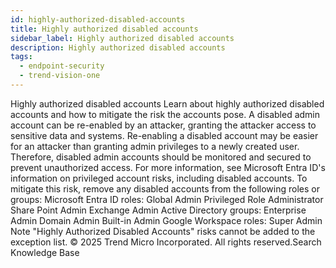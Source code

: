 ```yaml
---
id: highly-authorized-disabled-accounts
title: Highly authorized disabled accounts
sidebar_label: Highly authorized disabled accounts
description: Highly authorized disabled accounts
tags:
  - endpoint-security
  - trend-vision-one
---
```


 Highly authorized disabled accounts Learn about highly authorized disabled accounts and how to mitigate the risk the accounts pose. A disabled admin account can be re-enabled by an attacker, granting the attacker access to sensitive data and systems. Re-enabling a disabled account may be easier for an attacker than granting admin privileges to a newly created user. Therefore, disabled admin accounts should be monitored and secured to prevent unauthorized access. For more information, see Microsoft Entra ID's information on privileged account risks, including disabled accounts. To mitigate this risk, remove any disabled accounts from the following roles or groups: Microsoft Entra ID roles: Global Admin Privileged Role Administrator Share Point Admin Exchange Admin Active Directory groups: Enterprise Admin Domain Admin Built-in Admin Google Workspace roles: Super Admin Note "Highly Authorized Disabled Accounts" risks cannot be added to the exception list. © 2025 Trend Micro Incorporated. All rights reserved.Search Knowledge Base